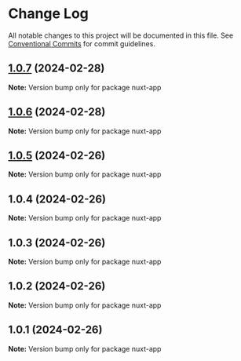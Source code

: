 # Change Log

All notable changes to this project will be documented in this file.
See [Conventional Commits](https://conventionalcommits.org) for commit guidelines.

## [1.0.7](https://github.com/oceanapplications/vsf-integration-24/compare/v1.0.6...v1.0.7) (2024-02-28)

**Note:** Version bump only for package nuxt-app





## [1.0.6](https://github.com/oceanapplications/vsf-integration-24/compare/v1.0.5...v1.0.6) (2024-02-28)

**Note:** Version bump only for package nuxt-app





## [1.0.5](https://github.com/oceanapplications/vsf-integration-24/compare/v1.0.4...v1.0.5) (2024-02-26)

**Note:** Version bump only for package nuxt-app





## 1.0.4 (2024-02-26)

**Note:** Version bump only for package nuxt-app





## 1.0.3 (2024-02-26)

**Note:** Version bump only for package nuxt-app





## 1.0.2 (2024-02-26)

**Note:** Version bump only for package nuxt-app





## 1.0.1 (2024-02-26)

**Note:** Version bump only for package nuxt-app
